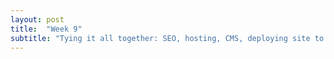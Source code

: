 ```yaml
---
layout: post
title:  "Week 9"
subtitle: "Tying it all together: SEO, hosting, CMS, deploying site to web"
---
```

<div id = "week9">

</div>